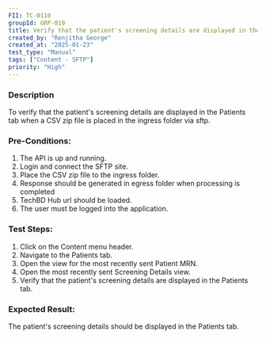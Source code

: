 ```yaml
---
FII: TC-0110
groupId: GRP-010
title: Verify that the patient's screening details are displayed in the Patients tab when a CSV zip file is placed in the ingress folder via sftp
created_by: "Renjitha George"
created_at: "2025-01-23"
test_type: "Manual"
tags: ["Content - SFTP"]
priority: "High"
---
```


### Description

To verify that the patient's screening details are displayed in the Patients tab
when a CSV zip file is placed in the ingress folder via sftp.

### Pre-Conditions:

1. The API is up and running.
2. Login and connect the SFTP site.
3. Place the CSV zip file to the ingress folder.
4. Response should be generated in egress folder when processing is completed
5. TechBD Hub url should be loaded.
6. The user must be logged into the application.

### Test Steps:

1. Click on the Content menu header.
2. Navigate to the Patients tab.
3. Open the view for the most recently sent Patient MRN.
4. Open the most recently sent Screening Details view.
5. Verify that the patient's screening details are displayed in the Patients
   tab.

### Expected Result:

The patient's screening details should be displayed in the Patients tab.

